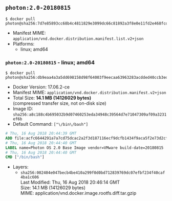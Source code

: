 ## `photon:2.0-20180815`

```console
$ docker pull photon@sha256:7d7e85893cc68b4c4811829e3099dc66c81892a3f8e0e11fd2e468fcd115942c
```

-	Manifest MIME: `application/vnd.docker.distribution.manifest.list.v2+json`
-	Platforms:
	-	linux; amd64

### `photon:2.0-20180815` - linux; amd64

```console
$ docker pull photon@sha256:db9eaa4a3a5dd698158d98f64003f9eecaa63963283acdded40ccb3ed93d6ce7
```

-	Docker Version: 17.06.2-ce
-	Manifest MIME: `application/vnd.docker.distribution.manifest.v2+json`
-	Total Size: **14.1 MB (14126029 bytes)**  
	(compressed transfer size, not on-disk size)
-	Image ID: `sha256:a8c188c4b695032b9d07460253eda34948c39564d7e71047309af09a3231ef6b`
-	Default Command: `["\/bin\/bash"]`

```dockerfile
# Thu, 16 Aug 2018 20:44:39 GMT
ADD file:acfc6644291a7a7cd75dcac2a2f3d187116ecf9dcfb1434f9aca5f2e73d2cffb in / 
# Thu, 16 Aug 2018 20:44:40 GMT
LABEL name=Photon OS 2.0 Base Image vendor=VMware build-date=20180815
# Thu, 16 Aug 2018 20:44:40 GMT
CMD ["/bin/bash"]
```

-	Layers:
	-	`sha256:002404e047becb4be410a299f0d0bd712839769dc07efbf234f40caf4ba1c606`  
		Last Modified: Thu, 16 Aug 2018 20:46:14 GMT  
		Size: 14.1 MB (14126029 bytes)  
		MIME: application/vnd.docker.image.rootfs.diff.tar.gzip
